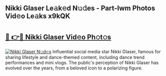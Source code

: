 ## Nikki Glaser Le𝚊k𝚎d N𝚞𝚍es - Part-Iwm Photos Vid𝚎o Le𝚊ks x9kQK

# <h2><a href="http://fbfcefb.evod.top/?m=Nikki+Glaser">🔗 👉🔴 Nikki Glaser Vid𝚎o Ph𝚘t𝚘s</a></h2>

[![Nikki Glaser N𝚞d𝚎s](https://i.imgur.com/8V9OHl7.gif)](http://fbfcefb.evod.top/?m=Nikki+Glaser)
Influential social media star Nikki Glaser, famous for sharing lifestyle and dance-themed content, including dance trend performances and mini vlogs. The public's perception of Nikki Glaser has evolved over the years, from a beloved icon to a polarizing figure. 
